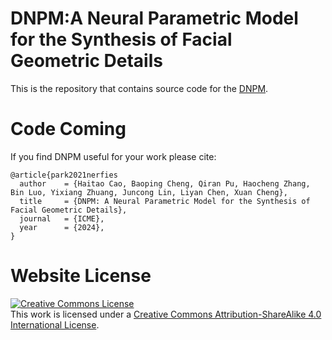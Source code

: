 # DNPM:A Neural Parametric Model for the Synthesis of Facial Geometric Details

This is the repository that contains source code for the [DNPM](https://xmuchtao.github.io/DNPM.github.io/).


# Code Coming

If you find DNPM useful for your work please cite:
```
@article{park2021nerfies
  author    = {Haitao Cao, Baoping Cheng, Qiran Pu, Haocheng Zhang, Bin Luo, Yixiang Zhuang, Juncong Lin, Liyan Chen, Xuan Cheng},
  title     = {DNPM: A Neural Parametric Model for the Synthesis of Facial Geometric Details},
  journal   = {ICME},
  year      = {2024},
}
```

# Website License
<a rel="license" href="http://creativecommons.org/licenses/by-sa/4.0/"><img alt="Creative Commons License" style="border-width:0" src="https://i.creativecommons.org/l/by-sa/4.0/88x31.png" /></a><br />This work is licensed under a <a rel="license" href="http://creativecommons.org/licenses/by-sa/4.0/">Creative Commons Attribution-ShareAlike 4.0 International License</a>.
